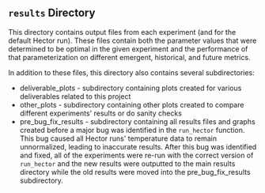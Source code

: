 ## `results` Directory

This directory contains output files from each experiment (and for the default Hector run). These files contain both the parameter values that were determined to be optimal in the given experiment and the performance of that parameterization on different emergent, historical, and future metrics.

In addition to these files, this directory also contains several subdirectories:

-   deliverable_plots - subdirectory containing plots created for various deliverables related to this project
-   other_plots - subdirectory containing other plots created to compare different experiments' results or do sanity checks
-   pre_bug_fix_results - subdirectory containing all results files and graphs created before a major bug was identified in the `run_hector` function. This bug caused all Hector runs' temperature data to remain unnormalized, leading to inaccurate results. After this bug was identified and fixed, all of the experiments were re-run with the correct version of `run_hector` and the new results were outputted to the main results directory while the old results were moved into the pre_bug_fix_results subdirectory.
